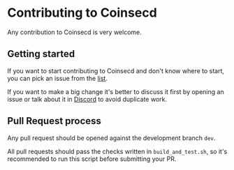 # Contributing to Coinsecd

Any contribution to Coinsecd is very welcome.

## Getting started

If you want to start contributing to Coinsecd and don't know where to start, you can pick an issue from
the [list](https://github.com/coinsec/coinsecd/issues).

If you want to make a big change it's better to discuss it first by opening an issue or talk about it in
[Discord](https://discord.gg/DWzrk4ZwbA) to avoid duplicate work.

## Pull Request process

Any pull request should be opened against the development branch `dev`.

All pull requests should pass the checks written in `build_and_test.sh`, so it's recommended to run this script before
submitting your PR.